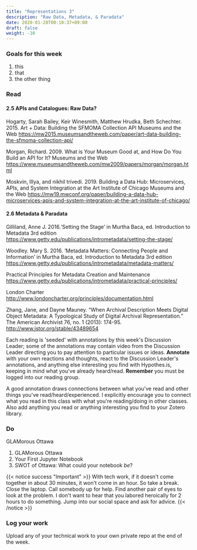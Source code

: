 ```yaml
---
title: "Representations 3"
description: "Raw Data, Metadata, & Paradata"
date: 2020-01-28T00:10:37+09:00
draft: false
weight: -10
---
```



### Goals for this week

1. this
2. that
3. the other thing



### Read



#### 2.5 APIs and Catalogues: Raw Data?

Hogarty, Sarah Bailey, Keir Winesmith, Matthew Hrudka, Beth Schechter. 2015. Art + Data: Building the SFMOMA Collection API Museums and the Web https://mw2015.museumsandtheweb.com/paper/art-data-building-the-sfmoma-collection-api/

Morgan, Richard. 2009. What is Your Museum Good at, and How Do You Build an API for It? Museums and the Web https://www.museumsandtheweb.com/mw2009/papers/morgan/morgan.html

Moskvin, Illya, and nikhil trivedi. 2019. Building a Data Hub: Microservices, APIs, and System Integration at the Art Institute of Chicago Museums and the Web https://mw19.mwconf.org/paper/building-a-data-hub-microservices-apis-and-system-integration-at-the-art-institute-of-chicago/

#### 2.6 Metadata & Paradata

Gilliland, Anne J. 2016.‘Setting the Stage’ in Murtha Baca, ed. Introduction to Metadata 3rd edition https://www.getty.edu/publications/intrometadata/setting-the-stage/

Woodley. Mary S. 2016. ‘Metadata Matters: Connecting People and Information’ in Murtha Baca, ed. Introduction to Metadata 3rd edition https://www.getty.edu/publications/intrometadata/metadata-matters/

Practical Principles for Metadata Creation and Maintenance https://www.getty.edu/publications/intrometadata/practical-principles/

London Charter http://www.londoncharter.org/principles/documentation.html

Zhang, Jane, and Dayne Mauney. “When Archival Description Meets Digital Object Metadata: A Typological Study of Digital Archival Representation.” The American Archivist 76, no. 1 (2013): 174-95. http://www.jstor.org/stable/43489654

Each reading is 'seeded' with annotations by this week's Discussion Leader; some of the annotations may contain video from the Discussion Leader directing you to pay attention to particular issues or ideas. **Annotate** with your own reactions and thoughts, react to the Discussion Leader's annotations, and anything else interesting you find with Hypothes.is, keeping in mind what you've already heard/read. **Remember** you must be logged into our reading group. 

A good annotation draws connections between what you've read and other things you've read/heard/experienced. I explicitly encourage you to connect what you read in this class with what you're reading/doing in other classes. Also add anything you read or anything interesting you find to your Zotero library.


### Do

GLAMorous Ottawa


1. GLAMorous Ottawa
2. Your First Jupyter Notebook
3. SWOT of Ottawa: What could your notebook _be_?

{{< notice success "Important" >}} With tech work, if it doesn't come together in about 30 minutes, it won't come in an hour. So take a break. Close the laptop. Call somebody up for help. Find another pair of eyes to look at the problem. I don't want to hear that you labored heroically for 2 hours to do something. Jump into our social space and ask for advice.
{{< /notice >}}

### Log your work 

Upload any of your technical work to your own private repo at the end of the week.
